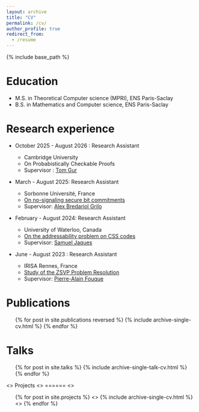```yaml
---
layout: archive
title: "CV"
permalink: /cv/
author_profile: true
redirect_from:
  - /resume
---
```


{% include base_path %}

Education
======
* M.S. in Theoretical Computer science (MPRI), ENS Paris-Saclay
* B.S. in Mathematics and Computer science, ENS Paris-Saclay

Research experience
======
* October 2025 - August 2026 : Research Assistant
  * Cambridge University
  * On Probabistically Checkable Proofs
  * Supervisor : [Tom Gur](https://www.cst.cam.ac.uk/people/tg508)

* March - August 2025: Research Assistant
  * Sorbonne Université, France
  * [On no-signaling secure bit commitments](https://jerome-guyot.github.io/files/rapport_M2.pdf)
  * Supervisor: [Alex Bredariol Grilo](https://abgrilo.github.io/)


* February - August 2024: Research Assistant
  * University of Waterloo, Canada
  * [On the addressability problem on CSS codes](https://jerome-guyot.github.io/_pages/files/rapport_de_stage_M1.pdf)
  * Supervisor: [Samuel Jaques](https://sam-jaques.appspot.com/)


* June - August 2023 : Research Assistant
  * IRISA Rennes, France
  * [Study of the ZSVP Problem Resolution](files/rapport_stage_jerome_guyot.pdf)
  * Supervisor: [Pierre-Alain Fouque](https://www.di.ens.fr/~fouque/)
  

Publications
======
  <ul>{% for post in site.publications reversed %}
    {% include archive-single-cv.html %}
  {% endfor %}</ul>
  
Talks
======
  <ul>{% for post in site.talks %}
    {% include archive-single-talk-cv.html %}
  {% endfor %}</ul>

<>  Projects
<> ======
<>  <ul>{% for post in site.projects %}
<>    {% include archive-single-cv.html %}
<>  {% endfor %}</ul>
  
